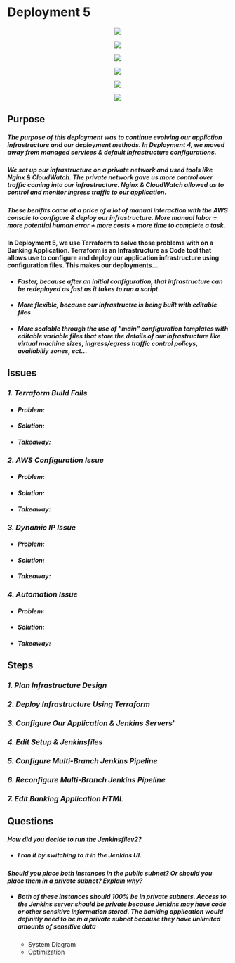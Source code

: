 # Deployment 5

<p align="center"><img src="https://github.com/djtoler/Deployment5_v1/blob/main/bankingapp.PNG"></p>
<p align="center"><img src="https://github.com/djtoler/Deployment5_v1/blob/main/dp5error.PNG"></p>
<p align="center"><img src="https://github.com/djtoler/Deployment5_v1/blob/main/htmlchange.PNG"></p>
<p align="center"><img src="https://github.com/djtoler/Deployment5_v1/blob/main/jenkinsuserworkaround.PNG"></p>
<p align="center"><img src="https://github.com/djtoler/Deployment5_v1/blob/main/jenkinsv1success.PNG"></p>
<p align="center"><img src="https://github.com/djtoler/Deployment5_v1/blob/main/jenkinsv2success.PNG"></p>

## Purpose

##### The purpose of this deployment was to continue evolving our appliction infrastructure and our deployment methods. In Deployment 4, we moved away from managed services & default infrastructure configurations. 

##### We set up our infrastructure on a private network and used tools like Nginx & CloudWatch. The private network gave us more control over traffic coming into our infrastructure. Nginx & CloudWatch allowed us to control and monitor ingress traffic to our application. 

##### _These benifits came at a price of a lot of manual interaction with the AWS console to configure & deploy our infrastructure. More manual labor = more potential human error + more costs + more time to complete a task._

#### In Deployment 5, we use Terraform to solve those problems with on a Banking Application. Terraform is an Infrastructure as Code tool that allows use to configure and deploy our application infrastructure using configuration files. This makes our deployments...
* #### _Faster, because after an initial configuration, that infrastructure can be redeployed as fast as it takes to run a script._
* #### _More flexible, because our infrastructre is being built with editable files_
* #### _More scalable through the use of "main" configuration templates with editable variable files that store the details of our infrastructure like virtual machine sizes, ingress/egress traffic control policys, availabiliy zones, ect..._

## Issues

### _1. Terraform Build Fails_
* #### _Problem:_
* #### _Solution:_
* #### _Takeaway:_

### _2. AWS Configuration Issue_
* #### _Problem:_
* #### _Solution:_
* #### _Takeaway:_

### _3. Dynamic IP Issue_
* #### _Problem:_
* #### _Solution:_
* #### _Takeaway:_

### _4. Automation Issue_
* #### _Problem:_
* #### _Solution:_
* #### _Takeaway:_

## Steps
### _1. Plan Infrastructure Design_
### _2. Deploy Infrastructure Using Terraform_
### _3. Configure Our Application & Jenkins Servers_'
### _4. Edit Setup & Jenkinsfiles_
### _5. Configure Multi-Branch Jenkins Pipeline_
### _6. Reconfigure Multi-Branch Jenkins Pipeline_
### _7. Edit Banking Application HTML_


## Questions
#### _How did you decide to run the Jenkinsfilev2?_
* ##### I ran it by switching to it in the Jenkins UI.

#### _Should you place both instances in the public subnet? Or should you place them in a private subnet? Explain why?_
* ##### Both of these instances should 100% be in private subnets. Access to the Jenkins server should be private because Jenkins may have code or other sensitive information stored. The banking application would definitly need to be in a private subnet because they have unlimited amounts of sensitive data








  - System Diagram
  - Optimization 
